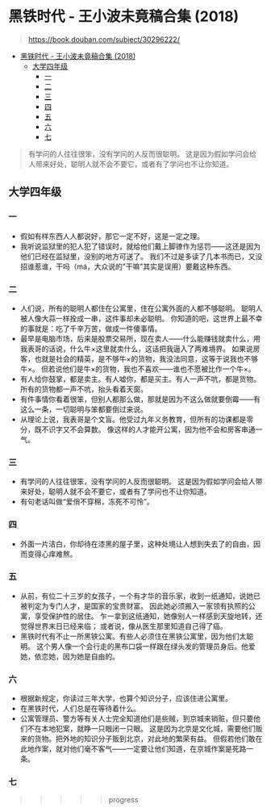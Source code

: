 # 黑铁时代 - 王小波未竟稿合集 (2018)

> <https://book.douban.com/subject/30296222/>

- [黑铁时代 - 王小波未竟稿合集 (2018)](#黑铁时代---王小波未竟稿合集-2018)
  - [大学四年级](#大学四年级)
    - [一](#一)
    - [二](#二)
    - [三](#三)
    - [四](#四)
    - [五](#五)
    - [六](#六)
    - [七](#七)

> 有学问的人往往很笨，没有学问的人反而很聪明。
> 这是因为假如学问会给人带来好处，聪明人就不会不要它，或者有了学问也不让你知道。

## 大学四年级

### 一

- 假如有样东西人人都说好，那它一定不好，这是一定之理。
- 我听说监狱里的犯人犯了错误时，就给他们戴上脚镣作为惩罚——这还是因为他们已经在监狱里，没别的地方可送了。
  我们不过是多读了几本书而已，又没招谁惹谁，干吗（má，大众说的"干嘛"其实是误用）要戴这种东西。

### 二

- 人们说，所有的聪明人都住在公寓里，住在公寓外面的人都不够聪明。
  聪明人被人像大蒜一样拴成一串，这件事却未必聪明。
  你知道的吧，这世界上最不幸的事就是：吃了千辛万苦，做成一件傻事情。
- 最早是电脑市场，后来是股票交易所，现在卖人——什么能赚钱就卖什么，用我表哥的话说，什么牛×这里就卖什么，这话把我逼入了两难境界。
  如果说房客，也就是社会的精英，是不够牛×的货物，我没法同意，这等于说我也不够牛×。
  但若说他们是牛×的货物，我也不喜欢——谁也不愿被比作一个牛×。
- 有人给你鼓掌，都是卖主。有人嘘你，都是买主。有人一声不吭，都是货物。
  所有的货物都一声不吭，抬头看着天窗。
- 有件事情你看着很笨，但别人都那么做，那就是因为不这么做就要倒霉——有这么一条，一切聪明与笨都要倒过来说。
- 从理论上说，我表哥是个文盲。他受过九年义务教育，但所有的功课都是零分，既不识字又不会算数。
  像这样的人才能开公寓，因为他不会和房客串通一气。

### 三

- 有学问的人往往很笨，没有学问的人反而很聪明。
  这是因为假如学问会给人带来好处，聪明人就不会不要它，或者有了学问也不让你知道。
- 有句老话叫做“爱俏不穿棉，冻死不可怜”。

### 四

- 外面一片洁白，你却待在漆黑的屋子里，这种处境让人想到失去了的自由，因而变得心痒难熬。

### 五

- 从前，有位二十三岁的女孩子，一个有才华的音乐家，收到一纸通知，说她已被判定为专门人才，是国家的宝贵财富。
  因此她必须搬入一家领有执照的公寓，享受保护性的居住。
  乍一拿到这纸通知，她像别人一样感到天旋地转，还觉得世界末日已经来临；
  或者说，像从医生那里知道自己得了癌。
- 黑铁时代有不止一所黑铁公寓。有些人必须住在黑铁公寓里，因为他们太聪明。
  这个男人像一个会行走的黑布口袋一样跟在绿头发的管理员身后。他爱她，依恋她，因为她是自由的。

### 六

- 根据新规定，你读过三年大学，也算个知识分子，应该住进公寓里。
- 在黑铁时代，人们总是在等待着什么。
- 公寓管理员、警方等有关人士完全知道他们是些贼，到京城来销赃，但只要他们不在本地犯案，就睁一只眼闭一只眼。
  这是因为北京是文化城，需要他们贩来的货物。把外地的知识分子贩到北京，对此地的繁荣有益。
  但假若他们敢在此地作案，就对他们毫不客气——一定要让他们知道，在京城作案是死路一条。

### 七

>>>>> progress
